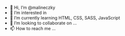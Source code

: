 - 👋 Hi, I’m @malineczky
- 👀 I’m interested in 
- 🌱 I’m currently learning HTML, CSS, SASS, JavaScript
- 💞️ I’m looking to collaborate on ...
- 📫 How to reach me ...

<!---
malineczky/malineczky is a ✨ special ✨ repository because its `README.md` (this file) appears on your GitHub profile.
You can click the Preview link to take a look at your changes.
--->
